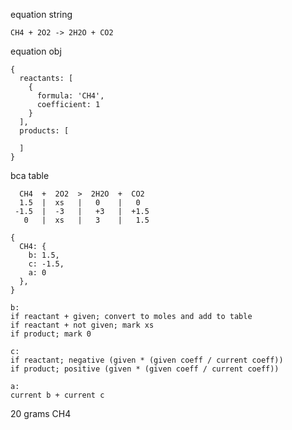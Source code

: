 equation string

```
CH4 + 2O2 -> 2H2O + CO2
```

equation obj

```
{
  reactants: [
    {
      formula: 'CH4',
      coefficient: 1
    }
  ],
  products: [

  ]
}
```

bca table

```
  CH4  +  2O2  >  2H2O  +  CO2
  1.5  |  xs   |   0    |   0
 -1.5  |  -3   |   +3   |  +1.5
   0   |  xs   |   3    |   1.5
```

```
{
  CH4: {
    b: 1.5,
    c: -1.5,
    a: 0
  },
}
```

```
b:
if reactant + given; convert to moles and add to table
if reactant + not given; mark xs
if product; mark 0

c:
if reactant; negative (given * (given coeff / current coeff))
if product; positive (given * (given coeff / current coeff))

a:
current b + current c
```

20 grams CH4
